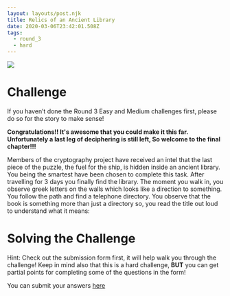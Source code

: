 ```yaml
---
layout: layouts/post.njk
title: Relics of an Ancient Library
date: 2020-03-06T23:42:01.508Z
tags:
  - round_3
  - hard
---
```

![](/images/fuel.jpg)

# Challenge

If you haven’t done the Round 3 Easy and Medium challenges first, please do so for the story to make sense!

**Congratulations!! It's awesome that you could make it this far. Unfortunately a last leg of deciphering is still left, So welcome to the final chapter!!!**

Members of the cryptography project have received an intel that the last piece of the puzzle, the fuel for the ship, is hidden inside an ancient library. You being the smartest have been chosen to complete this task. After travelling for 3 days you finally find the library. The moment you walk in, you observe greek letters on the walls which looks like a direction to something. You follow the path and find a telephone directory. You observe that the book is something more than just a directory so, you read the title out loud to understand what it means:



# Solving the Challenge

Hint: Check out the submission form first, it will help walk you through the challenge! Keep in mind also that this is a hard challenge, **BUT** you can get partial points for completing some of the questions in the form!

You can submit your answers [here](https://forms.gle/RPTJmXZM5YiYjWmh6)